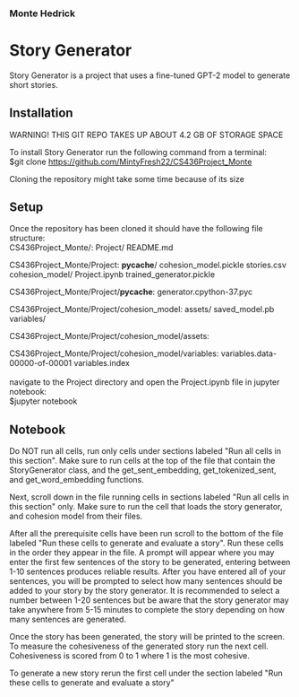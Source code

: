 ### Monte Hedrick
# Story Generator

Story Generator is a project that uses a fine-tuned GPT-2 model to generate short stories. 

## Installation

WARNING! THIS GIT REPO TAKES UP ABOUT 4.2 GB OF STORAGE SPACE

To install Story Generator run the following command from a terminal:\
$git clone https://github.com/MintyFresh22/CS436Project_Monte

Cloning the repository might take some time because of its size

## Setup

Once the repository has been cloned it should have the following file structure:\
CS436Project_Monte/:
Project/  README.md

CS436Project_Monte/Project:
__pycache__/     cohesion_model.pickle  stories.csv
cohesion_model/  Project.ipynb          trained_generator.pickle

CS436Project_Monte/Project/__pycache__:
generator.cpython-37.pyc

CS436Project_Monte/Project/cohesion_model:
assets/  saved_model.pb  variables/

CS436Project_Monte/Project/cohesion_model/assets:

CS436Project_Monte/Project/cohesion_model/variables:
variables.data-00000-of-00001  variables.index
\
\
navigate to the Project directory and open the Project.ipynb file in jupyter notebook:\
$jupyter notebook

## Notebook

Do NOT run all cells, run only cells under sections labeled "Run all cells in this section". Make sure to run cells at the top of the file that contain the StoryGenerator class, and the get_sent_embedding, get_tokenized_sent, and get_word_embedding functions. 

Next, scroll down in the file running cells in sections labeled "Run all cells in this section" only. Make sure to run the cell that loads the story generator, and cohesion model from their files.

After all the prerequisite cells have been run scroll to the bottom of the file labeled "Run these cells to generate and evaluate a story". Run these cells in the order they appear in the file. A prompt will appear where you may enter the first few sentences of the story to be generated, entering between 1-10 sentences produces reliable results. After you have entered all of your sentences, you will be prompted to select how many sentences should be added to your story by the story generator. It is recommended to select a number between 1-20 sentences but be aware that the story generator may take anywhere from 5-15 minutes to complete the story depending on how many sentences are generated.

Once the story has been generated, the story will be printed to the screen. To measure the cohesiveness of the generated story run the next cell. Cohesiveness is scored from 0 to 1 where 1 is the most cohesive. 

To generate a new story rerun the first cell under the section labeled "Run these cells to generate and evaluate a story"
